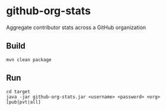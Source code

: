 # github-org-stats
Aggregate contributor stats across a GitHub organization

## Build
```
mvn clean package
```

## Run
```
cd target
java -jar github-org-stats.jar <username> <password> <org> [pub|pvt|all]
```
